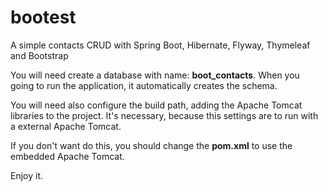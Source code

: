 # bootest
A simple contacts CRUD with Spring Boot, Hibernate, Flyway, Thymeleaf and Bootstrap

You will need create a database with name: **boot_contacts**. When you going to run the application, it automatically creates the schema.

You will need also configure the build path, adding the Apache Tomcat libraries to the project. It's necessary, because this settings are to run with a external Apache Tomcat.

If you don't want do this, you should change the **pom.xml** to use the embedded Apache Tomcat.

Enjoy it.

